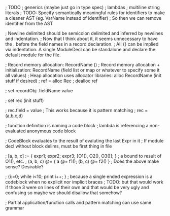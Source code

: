 ; TODO
;   generics (maybe just go in type spec)
;   lambdas
;   multiline string literals
; TODO: Specify semantically meaningful rules for identifiers to make a cleaner AST (eg. VarName instead of identifier)
;       So then we can remove identifier from the AST

; Newline delimited should be semicolon delimited and inferred by newlines and indentation.
; Now that I think about it, it seems unnecessary to have the . before the field names in a record declaration. 
; All {} can be implied via indentation. A single ModuleDecl can be standalone and declare the default module for the file.

; Record memory allocation: RecordName ()
; Record memory allocation + initialization: RecordName (field list or map or whatever to specify some it all values)
; Heap allocation uses allocator libraries: alloc RecordName (init stuff if desired)
; ref = alloc Rec
; dealloc ref

; set recordObj .fieldName value

; set rec (init stuff)

; rec.field = value
; This works because it is pattern matching
; rec = (a,b,c,d)

; function definition is naming a code block
; lambda is referencing a non-evaluated anonymous code block

; CodeBlock evaluates to the result of evaluting the last Expr in it
; If module decl without block delims, must be first thing in file


; [a, b, c] := { expr1; expr2; expr3; [O1(), O2(), O3()]; } ; a bound to result of O1(), etc.
; (a, b, c) @= { a @= f1(); (b, c) @= f2() }
; Does the above make sense? Desirable?


; {i:=0; while i<10; print i++; }
; because a single ended expression is a codeblock when no explicit nor implicit braces
; TODO: but that would work if those 3 were on lines of their own and that would be very ugly and confusing so maybe we should disallow that somehow?


; Partial application/function calls and pattern matching can use same grammar
